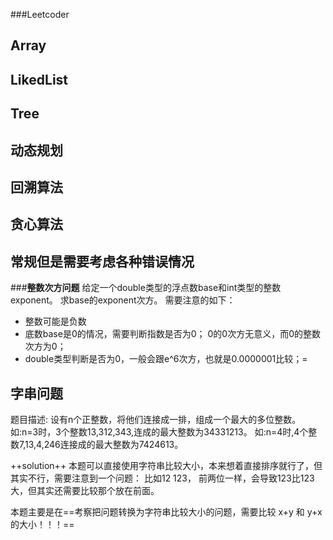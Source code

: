 ###Leetcoder

## Array

## LikedList

## Tree

## 动态规划

## 回溯算法

## 贪心算法


## 常规但是需要考虑各种错误情况
###**整数次方问题**
给定一个double类型的浮点数base和int类型的整数exponent。
求base的exponent次方。
需要注意的如下：

- 整数可能是负数
- 底数base是0的情况，需要判断指数是否为0；
  0的0次方无意义，而0的整数次方为0；
- double类型判断是否为0，一般会跟e^6次方，也就是0.0000001比较；=


## 字串问题
题目描述:
设有n个正整数，将他们连接成一排，组成一个最大的多位整数。
如:n=3时，3个整数13,312,343,连成的最大整数为34331213。
如:n=4时,4个整数7,13,4,246连接成的最大整数为7424613。

++solution++
本题可以直接使用字符串比较大小，本来想着直接排序就行了，但其实不行，需要注意到一个问题：
比如12 123， 前两位一样，会导致123比123大，但其实还需要比较那个放在前面。

本题主要是在==考察把问题转换为字符串比较大小的问题，需要比较 x+y 和 y+x的大小！！！==
